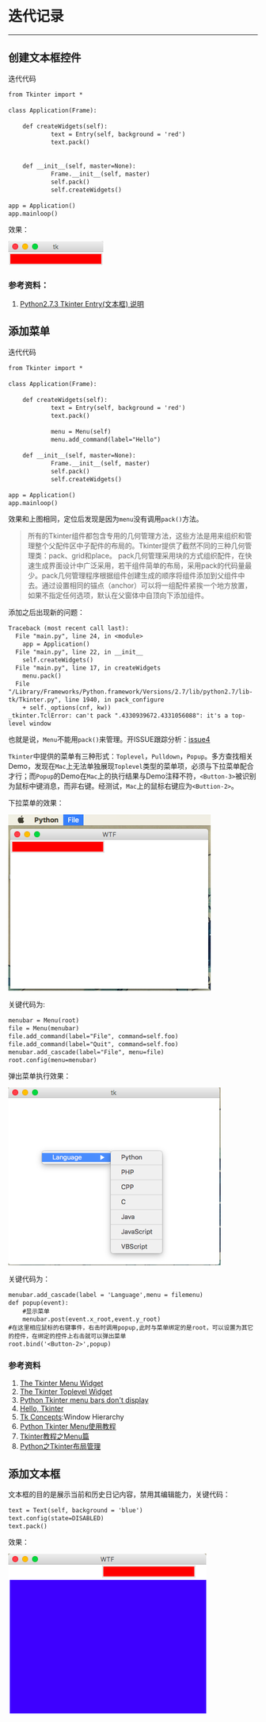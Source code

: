 # 迭代记录
---------------------------------------------------

## 创建文本框控件

迭代代码

```
from Tkinter import *

class Application(Frame):
	
	def createWidgets(self):
			text = Entry(self, background = 'red')
			text.pack()
			
		
	def __init__(self, master=None):
			Frame.__init__(self, master)
			self.pack()
			self.createWidgets()

app = Application()
app.mainloop()
```
效果：

![Entry-Widgets.png](./Entry-Widgets.png)

### 参考资料：
1. [Python2.7.3 Tkinter Entry(文本框) 说明](http://www.cnblogs.com/onlyfu/archive/2013/03/07/2947473.html)


## 添加菜单

迭代代码

```
from Tkinter import *

class Application(Frame):
	
	def createWidgets(self):
			text = Entry(self, background = 'red')
			text.pack()
			
			menu = Menu(self)
			menu.add_command(label="Hello")
		
	def __init__(self, master=None):
			Frame.__init__(self, master)
			self.pack()
			self.createWidgets()

app = Application()
app.mainloop()
```
效果和上图相同，定位后发现是因为`menu`没有调用`pack()`方法。
> 所有的Tkinter组件都包含专用的几何管理方法，这些方法是用来组织和管理整个父配件区中子配件的布局的。Tkinter提供了截然不同的三种几何管理类：pack、grid和place。
> pack几何管理采用块的方式组织配件，在快速生成界面设计中广泛采用，若干组件简单的布局，采用pack的代码量最少。pack几何管理程序根据组件创建生成的顺序将组件添加到父组件中去。通过设置相同的锚点（anchor）可以将一组配件紧挨一个地方放置，如果不指定任何选项，默认在父窗体中自顶向下添加组件。

添加之后出现新的问题：

```
Traceback (most recent call last):
  File "main.py", line 24, in <module>
    app = Application()
  File "main.py", line 22, in __init__
    self.createWidgets()
  File "main.py", line 17, in createWidgets
    menu.pack()
  File "/Library/Frameworks/Python.framework/Versions/2.7/lib/python2.7/lib-tk/Tkinter.py", line 1940, in pack_configure
    + self._options(cnf, kw))
_tkinter.TclError: can't pack ".4330939672.4331056088": it's a top-level window
```
也就是说，`Menu`不能用`pack()`来管理。开ISSUE跟踪分析：[issue4](https://github.com/faketooth/OMOOC2py/issues/4)

`Tkinter`中提供的菜单有三种形式：`Toplevel`，`Pulldown`，`Popup`。多方查找相关Demo，发现在`Mac`上无法单独展现`Toplevel`类型的菜单项，必须与下拉菜单配合才行；而`Popup`的Demo在`Mac`上的执行结果与Demo注释不符，`<Button-3>`被识别为鼠标中键消息，而非右键。经测试，`Mac`上的鼠标右键应为`<Buttion-2>`。

下拉菜单的效果：

![Menu-Widgets.png](./Menu-Widgets.png)

关键代码为:

```
menubar = Menu(root)
file = Menu(menubar)
file.add_command(label="File", command=self.foo)
file.add_command(label="Quit", command=self.foo)
menubar.add_cascade(label="File", menu=file)
root.config(menu=menubar)
```

弹出菜单执行效果：

![popup-menu.png](./popup-menu.png)

关键代码为：

```
menubar.add_cascade(label = 'Language',menu = filemenu)
def popup(event):
    #显示菜单
    menubar.post(event.x_root,event.y_root)
#在这里相应鼠标的右键事件，右击时调用popup,此时与菜单绑定的是root，可以设置为其它的控件，在绑定的控件上右击就可以弹出菜单
root.bind('<Button-2>',popup)
```

### 参考资料
1. [The Tkinter Menu Widget](http://effbot.org/tkinterbook/menu.htm)
2. [The Tkinter Toplevel Widget](http://effbot.org/tkinterbook/toplevel.htm)
3. [Python Tkinter menu bars don't display](http://stackoverflow.com/questions/15373493/python-tkinter-menu-bars-dont-display)
4. [Hello, Tkinter](http://effbot.org/tkinterbook/tkinter-hello-tkinter.htm)
5. [Tk Concepts](http://www.tkdocs.com/tutorial/concepts.html):Window Hierarchy
6. [Python Tkinter Menu使用教程](http://blog.csdn.net/wangyiyan315/article/details/16367551)
7. [Tkinter教程之Menu篇](http://blog.csdn.net/jcodeer/article/details/1811321)
8. [Python之Tkinter布局管理](http://blog.csdn.net/zxia1/article/details/8254092)

## 添加文本框
文本框的目的是展示当前和历史日记内容，禁用其编辑能力，关键代码：

```
text = Text(self, background = 'blue')
text.config(state=DISABLED)
text.pack()
```
效果：

![Text-Widget.pn](./Text-Widget.png)

